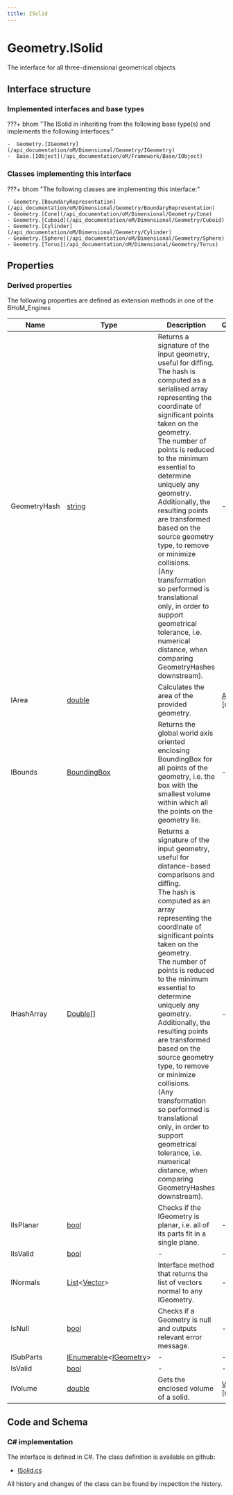 ```yaml
---
title: ISolid
---
```


# Geometry.ISolid

The interface for all three-dimensional geometrical objects

## Interface structure

### Implemented interfaces and base types

???+ bhom "The ISolid in inheriting from the following base type(s) and implements the following interfaces:"

    -  Geometry.[IGeometry](/api_documentation/oM/Dimensional/Geometry/IGeometry)
    -  Base.[IObject](/api_documentation/oM/Framework/Base/IObject)


### Classes implementing this interface

???+ bhom "The following classes are implementing this interface:"

    - Geometry.[BoundaryRepresentation](/api_documentation/oM/Dimensional/Geometry/BoundaryRepresentation)
    - Geometry.[Cone](/api_documentation/oM/Dimensional/Geometry/Cone)
    - Geometry.[Cuboid](/api_documentation/oM/Dimensional/Geometry/Cuboid)
    - Geometry.[Cylinder](/api_documentation/oM/Dimensional/Geometry/Cylinder)
    - Geometry.[Sphere](/api_documentation/oM/Dimensional/Geometry/Sphere)
    - Geometry.[Torus](/api_documentation/oM/Dimensional/Geometry/Torus)


## Properties

### Derived properties

The following properties are defined as extension methods in one of the BHoM_Engines

| Name             | Type             | Description      | Quantity         | Engine           |
|------------------|------------------|------------------|------------------|------------------|
| GeometryHash | [string](https://learn.microsoft.com/en-us/dotnet/api/System.String?view=netstandard-2.0) | Returns a signature of the input geometry, useful for diffing.<br>The hash is computed as a serialised array representing the coordinate of significant points taken on the geometry.<br>The number of points is reduced to the minimum essential to determine uniquely any geometry.<br>Additionally, the resulting points are transformed based on the source geometry type, to remove or minimize collisions.<br>(Any transformation so performed is translational only, in order to support geometrical tolerance, i.e. numerical distance, when comparing GeometryHashes downstream). | - | Geometry_Engine |
| IArea | [double](https://learn.microsoft.com/en-us/dotnet/api/System.Double?view=netstandard-2.0) | Calculates the area of the provided geometry. | [Area](/api_documentation/oM/Dimensional/Quantities/Attributes/Area) [m²] | Geometry_Engine |
| IBounds | [BoundingBox](/api_documentation/oM/Dimensional/Geometry/BoundingBox) | Returns the global world axis oriented enclosing BoundingBox for all points of the geometry, i.e. the box with the smallest volume within which all the points on the geometry lie. | - | Geometry_Engine |
| IHashArray | [Double[]](https://learn.microsoft.com/en-us/dotnet/api/System.Double[]?view=netstandard-2.0) | Returns a signature of the input geometry, useful for distance-based comparisons and diffing.<br>The hash is computed as an array representing the coordinate of significant points taken on the geometry.<br>The number of points is reduced to the minimum essential to determine uniquely any geometry.<br>Additionally, the resulting points are transformed based on the source geometry type, to remove or minimize collisions.<br>(Any transformation so performed is translational only, in order to support geometrical tolerance, i.e. numerical distance, when comparing GeometryHashes downstream). | - | Geometry_Engine |
| IIsPlanar | [bool](https://learn.microsoft.com/en-us/dotnet/api/System.Boolean?view=netstandard-2.0) | Checks if the IGeometry is planar, i.e. all of its parts fit in a single plane. | - | Geometry_Engine |
| IIsValid | [bool](https://learn.microsoft.com/en-us/dotnet/api/System.Boolean?view=netstandard-2.0) | - | - | Geometry_Engine |
| INormals | [List](https://learn.microsoft.com/en-us/dotnet/api/System.Collections.Generic.List-1?view=netstandard-2.0)&lt;[Vector](/api_documentation/oM/Dimensional/Geometry/Vector)&gt; | Interface method that returns the list of vectors normal to any IGeometry. | - | Geometry_Engine |
| IsNull | [bool](https://learn.microsoft.com/en-us/dotnet/api/System.Boolean?view=netstandard-2.0) | Checks if a Geometry is null and outputs relevant error message. | - | Geometry_Engine |
| ISubParts | [IEnumerable](https://learn.microsoft.com/en-us/dotnet/api/System.Collections.Generic.IEnumerable-1?view=netstandard-2.0)&lt;[IGeometry](/api_documentation/oM/Dimensional/Geometry/IGeometry)&gt; | - | - | Geometry_Engine |
| IsValid | [bool](https://learn.microsoft.com/en-us/dotnet/api/System.Boolean?view=netstandard-2.0) | - | - | Geometry_Engine |
| IVolume | [double](https://learn.microsoft.com/en-us/dotnet/api/System.Double?view=netstandard-2.0) | Gets the enclosed volume of a solid. | [Volume](/api_documentation/oM/Dimensional/Quantities/Attributes/Volume) [m³] | Geometry_Engine |


## Code and Schema

### C# implementation

The interface is defined in C#. The class definition is available on github:

- [ISolid.cs](https://github.com/BHoM/BHoM/blob/develop/Geometry_oM/Solid/ISolid.cs)

All history and changes of the class can be found by inspection the history.
